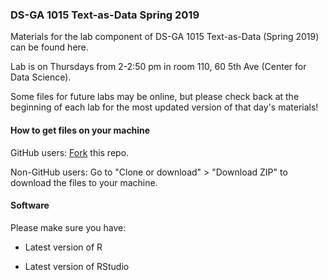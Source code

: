 ### DS-GA 1015 Text-as-Data Spring 2019

Materials for the lab component of DS-GA 1015 Text-as-Data (Spring 2019) can be found here. 

Lab is on Thursdays from 2-2:50 pm in room 110, 60 5th Ave (Center for Data Science).

Some files for future labs may be online, but please check back at the beginning of each lab for the most updated version of that day's materials!

#### How to get files on your machine

GitHub users: [Fork](https://help.github.com/articles/fork-a-repo/) this repo.

Non-GitHub users: Go to "Clone or download" > "Download ZIP" to download the files to your machine.

#### Software

Please make sure you have:

- Latest version of R

- Latest version of RStudio
